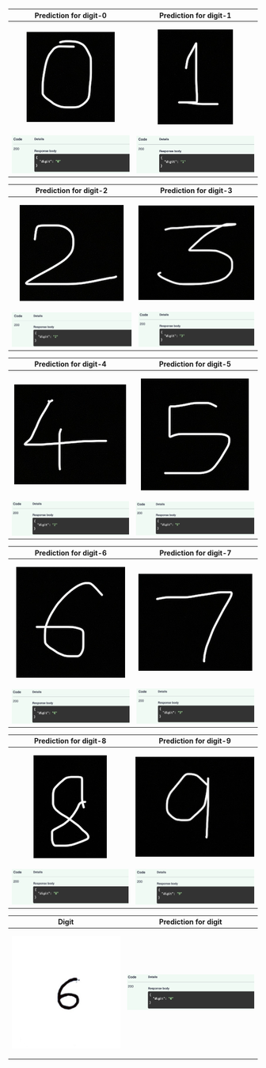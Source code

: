 |Prediction for digit-0|Prediction for digit-1|
|--------|--------|
|<p align="center"><img src=https://github.com/AswinBalamurugan/MNIST_API/blob/main/images/task2/digit-0.png></p>|<p align="center"><img src=https://github.com/AswinBalamurugan/MNIST_API/blob/main/images/task2/digit-1.png></p>|
|![0](https://github.com/AswinBalamurugan/MNIST_API/blob/main/predictions/task2/pred-task2-0.png)|![1](https://github.com/AswinBalamurugan/MNIST_API/blob/main/predictions/task2/pred-task2-1.png)|

|Prediction for digit-2|Prediction for digit-3|
|--------|--------|
|<p align="center"><img src=https://github.com/AswinBalamurugan/MNIST_API/blob/main/images/task2/digit-2.png></p>|<p align="center"><img src=https://github.com/AswinBalamurugan/MNIST_API/blob/main/images/task2/digit-3.png></p>|
|![2](https://github.com/AswinBalamurugan/MNIST_API/blob/main/predictions/task2/pred-task2-2.png)|![3](https://github.com/AswinBalamurugan/MNIST_API/blob/main/predictions/task2/pred-task2-3.png)|

|Prediction for digit-4|Prediction for digit-5|
|--------|--------|
|<p align="center"><img src=https://github.com/AswinBalamurugan/MNIST_API/blob/main/images/task2/digit-4.png></p>|<p align="center"><img src=https://github.com/AswinBalamurugan/MNIST_API/blob/main/images/task2/digit-5.png></p>|
|![4](https://github.com/AswinBalamurugan/MNIST_API/blob/main/predictions/task2/pred-task2-4.png)|![5](https://github.com/AswinBalamurugan/MNIST_API/blob/main/predictions/task2/pred-task2-5.png)|

|Prediction for digit-6|Prediction for digit-7|
|--------|--------|
|<p align="center"><img src=https://github.com/AswinBalamurugan/MNIST_API/blob/main/images/task2/digit-6.png></p>|<p align="center"><img src=https://github.com/AswinBalamurugan/MNIST_API/blob/main/images/task2/digit-7.png></p>|
|![6](https://github.com/AswinBalamurugan/MNIST_API/blob/main/predictions/task2/pred-task2-6.png)|![7](https://github.com/AswinBalamurugan/MNIST_API/blob/main/predictions/task2/pred-task2-7.png)|

|Prediction for digit-8|Prediction for digit-9|
|--------|--------|
|<p align="center"><img src=https://github.com/AswinBalamurugan/MNIST_API/blob/main/images/task2/digit-8.png></p>|<p align="center"><img src=https://github.com/AswinBalamurugan/MNIST_API/blob/main/images/task2/digit-9.png></p>|
|![8](https://github.com/AswinBalamurugan/MNIST_API/blob/main/predictions/task2/pred-task2-8.png)|![9](https://github.com/AswinBalamurugan/MNIST_API/blob/main/predictions/task2/pred-task2-9.png)|

|Digit|Prediction for digit|
|--------|---------|
|<p align="center"><img src=https://github.com/AswinBalamurugan/MNIST_API/blob/main/images/task2/digit.jpeg></p>|<p align="center"><img src=https://github.com/AswinBalamurugan/MNIST_API/blob/main/predictions/task2/pred-task2-digit.png></p>|
